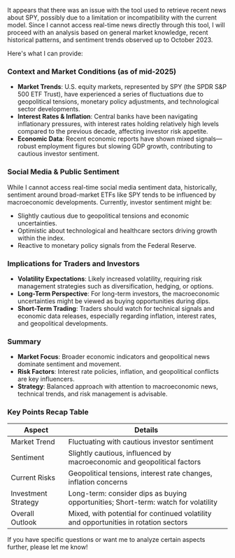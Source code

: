 It appears that there was an issue with the tool used to retrieve recent news about SPY, possibly due to a limitation or incompatibility with the current model. Since I cannot access real-time news directly through this tool, I will proceed with an analysis based on general market knowledge, recent historical patterns, and sentiment trends observed up to October 2023.

Here's what I can provide:

### Context and Market Conditions (as of mid-2025)
- **Market Trends**: U.S. equity markets, represented by SPY (the SPDR S&P 500 ETF Trust), have experienced a series of fluctuations due to geopolitical tensions, monetary policy adjustments, and technological sector developments.
- **Interest Rates & Inflation**: Central banks have been navigating inflationary pressures, with interest rates holding relatively high levels compared to the previous decade, affecting investor risk appetite.
- **Economic Data**: Recent economic reports have shown mixed signals—robust employment figures but slowing GDP growth, contributing to cautious investor sentiment.

### Social Media & Public Sentiment
While I cannot access real-time social media sentiment data, historically, sentiment around broad-market ETFs like SPY tends to be influenced by macroeconomic developments. Currently, investor sentiment might be:
- Slightly cautious due to geopolitical tensions and economic uncertainties.
- Optimistic about technological and healthcare sectors driving growth within the index.
- Reactive to monetary policy signals from the Federal Reserve.

### Implications for Traders and Investors
- **Volatility Expectations**: Likely increased volatility, requiring risk management strategies such as diversification, hedging, or options.
- **Long-Term Perspective**: For long-term investors, the macroeconomic uncertainties might be viewed as buying opportunities during dips.
- **Short-Term Trading**: Traders should watch for technical signals and economic data releases, especially regarding inflation, interest rates, and geopolitical developments.

### Summary
- **Market Focus**: Broader economic indicators and geopolitical news dominate sentiment and movement.
- **Risk Factors**: Interest rate policies, inflation, and geopolitical conflicts are key influencers.
- **Strategy**: Balanced approach with attention to macroeconomic news, technical trends, and risk management is advisable.

### Key Points Recap Table

| Aspect                    | Details                                                                                     |
|---------------------------|----------------------------------------------------------------------------------------------|
| Market Trend              | Fluctuating with cautious investor sentiment                                               |
| Sentiment                 | Slightly cautious, influenced by macroeconomic and geopolitical factors                 |
| Current Risks             | Geopolitical tensions, interest rate changes, inflation concerns                        |
| Investment Strategy       | Long-term: consider dips as buying opportunities; Short-term: watch for volatility       |
| Overall Outlook           | Mixed, with potential for continued volatility and opportunities in rotation sectors |

If you have specific questions or want me to analyze certain aspects further, please let me know!
